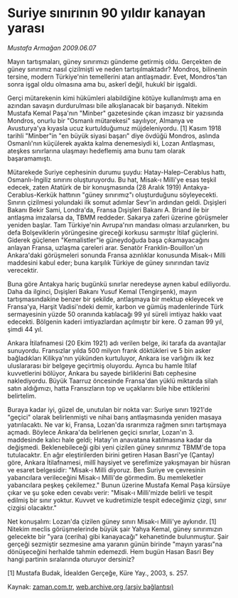 # Suriye sınırının 90 yıldır kanayan yarası

*Mustafa Armağan 2009.06.07*

<tr><td class="metin" colspan="2" style="padding-top: 20px; padding-left: 5px; padding-right: 10px;">Mayın tartışmaları, güney sınırımızı gündeme getirmiş oldu. Gerçekten de güney sınırımız nasıl çizilmişti ve neden tartışılmaktadır? Mondros, bilinenin tersine, modern Türkiye'nin temellerini atan antlaşmadır. Evet, Mondros'tan sonra işgal oldu olmasına ama bu, askerî değil, hukukî bir işgaldi.</td></tr><tr><td class="metin" colspan="2" style="padding-top: 20px; padding-left: 5px; padding-right: 10px;"><p>Gerçi mütarekenin kimi hükümleri alabildiğine kötüye kullanılmıştı ama en azından savaşın durdurulması bile alkışlanacak bir başarıydı. Nitekim Mustafa Kemal Paşa'nın "Minber" gazetesinde çıkan imzasız bir yazısında Mondros, onurlu bir "Osmanlı mütarekesi" sayılıyor, Almanya ve Avusturya'ya kıyasla ucuz kurtulduğumuz müjdeleniyordu. [1] Kasım 1918 tarihli "Minber"in "en büyük siyasi başarı" diye övdüğü Mondros, aslında Osmanlı'nın küçülerek ayakta kalma denemesiydi ki, Lozan Antlaşması, ateşkes sınırlarına ulaşmayı hedeflemiş ama bunu tam olarak başaramamıştı.
<p>Mütarekede Suriye cephesinin durumu şuydu: Hatay-Halep-Cerablus hattı, Osmanlı-İngiliz sınırını oluşturuyordu. Bu hat, Misak-ı Milli'ye esas teşkil edecek, zaten Atatürk de bir konuşmasında (28 Aralık 1919) Antakya-Cerablus-Kerkük hattının "güney sınırımız"ı oluşturduğunu söyleyecekti. Sınırın çizilmesi yolundaki ilk somut adımlar Sevr'in ardından geldi. Dışişleri Bakanı Bekir Sami, Londra'da, Fransa Dışişleri Bakanı A. Briand ile bir antlaşma imzalarsa da, TBMM reddeder. Sakarya zaferi üzerine görüşmeler yeniden başlar. Tam Türkiye'nin Avrupa'nın mandası olması arzulanırken, bu defa Bolşeviklerin yörüngesine gireceği korkusu sarmıştır İtilaf güçlerini. Giderek güçlenen "Kemalistler"le güneydoğuda başa çıkamayacağını anlayan Fransa, uzlaşma çareleri arar. Senatör Franklin-Bouillon'un Ankara'daki görüşmeleri sonunda Fransa azınlıklar konusunda Misak-ı Milli maddesini kabul eder; buna karşılık Türkiye de güney sınırından taviz verecektir.
<p>Buna göre Antakya hariç bugünkü sınırlar neredeyse aynen kabul ediliyordu. Daha da ilginci, Dışişleri Bakanı Yusuf Kemal (Tengirşenk), mayın tartışmasındakine benzer bir şekilde, antlaşmaya bir mektup ekleyecek ve Fransa'ya, Harşit Vadisi'ndeki demir, karbon ve gümüş madenlerinde Türk sermayesinin yüzde 50 oranında katılacağı 99 yıl süreli imtiyaz hakkı vaat edecekti. Bölgenin kaderi imtiyazlardan açılmıştır bir kere. O zaman 99 yıl, şimdi 44 yıl.
<p>Ankara İtilafnamesi (20 Ekim 1921) adı verilen belge, iki tarafa da avantajlar sunuyordu. Fransızlar yılda 500 milyon frank döktükleri ve 5 bin asker bağladıkları Kilikya'nın yükünden kurtuluyor, Ankara ise varlığını ilk kez uluslararası bir belgeye geçirtmiş oluyordu. Ayrıca bu hamle İtilaf kuvvetlerini bölüyor, Ankara bu sayede birliklerini Batı cephesine naklediyordu. Büyük Taarruz öncesinde Fransa'dan yüklü miktarda silah satın aldığımızı, hatta Fransızların top ve uçaklarını bile hibe ettiklerini belirtelim.
<p>Buraya kadar iyi, güzel de, unutulan bir nokta var: Suriye sınırı 1921'de "geçici" olarak belirlenmişti ve nihai barış antlaşmasında yeniden masaya yatırılacaktı. Ne var ki, Fransa, Lozan'da ısrarımıza rağmen sınırı tartışmaya açmadı. Böylece Ankara'da belirlenen geçici sınırlar, Lozan'ın 3. maddesinde kalıcı hale geldi; Hatay'ın anavatana katılmasına kadar da değişmedi. Beklenebileceği gibi yeni çizilen güney sınırımız TBMM'de topa tutulacaktır. En ağır eleştirilerden birini getiren Hasan Basri'ye (Çantay) göre, Ankara İtilafnamesi, millî haysiyet ve şerefimize yakışmayan bir hüsran ve esaret belgesidir: "Misak-ı Milli diyoruz. Ben Suriye ve çevresinin yabancılara verileceğini Misak-ı Milli'de görmedim. Bu memleketler yabancılara peşkeş çekilemez." Bunun üzerine Mustafa Kemal Paşa kürsüye çıkar ve şu şoke eden cevabı verir: "Misak-ı Milli'mizde belirli ve tespit edilmiş bir sınır yoktur. Kuvvet ve kudretimizle tespit edeceğimiz çizgi, sınır çizgisi olacaktır."
<p>Net konuşalım: Lozan'da çizilen güney sınırı Misak-ı Milli'ye aykırıdır. [1] Nitekim meclis görüşmelerinde büyük şair Yahya Kemal, güney sınırımızın gelecekte bir "yara (ceriha) gibi kanayacağı" kehanetinde bulunmuştur. Şair gerçeği sezmiştir sezmesine ama yaranın günün birinde "mayın yarası"na dönüşeceğini herhalde tahmin edemezdi. Hem bugün Hasan Basri Bey hangi partinin sıralarında oturuyor dersiniz?
<p>[1] Mustafa Budak, İdealden Gerçeğe, Küre Yay., 2003, s. 257. <br/></p></p></p></p></p></p></p></td></tr>

Kaynak: [zaman.com.tr](http://zaman.com.tr/yazar.do?yazino=856172), [web.archive.org (arşiv bağlantısı)](http://web.archive.org/web/20090812112953/http://www.zaman.com.tr:80/yazar.do?yazino=856172)
